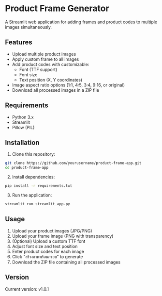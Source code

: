 # Product Frame Generator

A Streamlit web application for adding frames and product codes to multiple images simultaneously.

## Features

- Upload multiple product images
- Apply custom frame to all images
- Add product codes with customizable:
  - Font (TTF support)
  - Font size
  - Text position (X, Y coordinates)
- Image aspect ratio options (1:1, 4:5, 3:4, 9:16, or original)
- Download all processed images in a ZIP file

## Requirements

- Python 3.x
- Streamlit
- Pillow (PIL)

## Installation

1. Clone this repository:
```bash
git clone https://github.com/yourusername/product-frame-app.git
cd product-frame-app
```

2. Install dependencies:
```bash
pip install -r requirements.txt
```

3. Run the application:
```bash
streamlit run streamlit_app.py
```

## Usage

1. Upload your product images (JPG/PNG)
2. Upload your frame image (PNG with transparency)
3. (Optional) Upload a custom TTF font
4. Adjust font size and text position
5. Enter product codes for each image
6. Click "สร้างภาพพร้อมกรอบ" to generate
7. Download the ZIP file containing all processed images

## Version

Current version: v1.0.1 